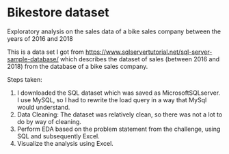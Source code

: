 # Bikestore dataset
 Exploratory analysis on the sales data of a bike sales company between the years of 2016 and 2018 

This is a data set I got from https://www.sqlservertutorial.net/sql-server-sample-database/ which describes the dataset of sales (between 2016 and 2018) from the database of a bike sales company.

Steps taken:
1. I downloaded the SQL dataset which was saved as MicrosoftSQLserver. I use MySQL, so I had to rewrite the load query in a way that MySql would understand.
2. Data Cleaning: The dataset was relatively clean, so there was not a lot to do by way of cleaning.
3. Perform EDA based on the problem statement from the challenge, using SQL and subsequently Excel.
4. Visualize the analysis using Excel.
